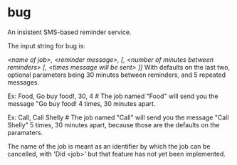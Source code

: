bug
===

An insistent SMS-based reminder service.

The input string for bug is:

*\<name of job\>, \<reminder message\>, [, \<number of minutes between reminders\> [, \<times message will be sent\> ]]*
With defaults on the last two, optional parameters being 30 minutes between reminders, and 5 repeated messages.

Ex: Food, Go buy food!, 30, 4 # The job named "Food" will send you the message "Go buy food! 4 times, 30 minutes apart.

Ex: Call, Call Shelly # The job named "Call" will send you the message "Call Shelly" 5 times, 30 minutes apart, because those are the defaults on the paramaters.

The name of the job is meant as an identifier by which the job can be cancelled, with 'Did \<job\>' but that feature has not yet been implemented.
